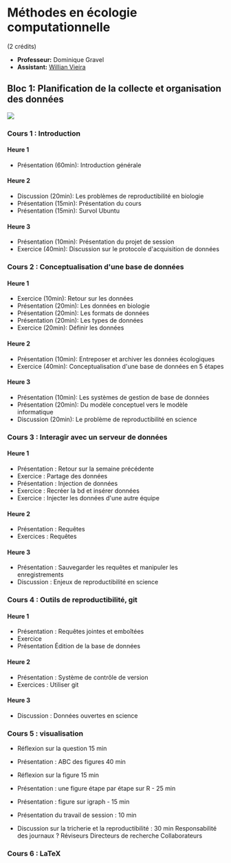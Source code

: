 # Méthodes en écologie computationnelle
(2 crédits)

- **Professeur:** Dominique Gravel
- **Assistant:** [Willian Vieira](https://github.com/willvieira)

## Bloc 1: Planification de la collecte et organisation des données

[![](https://img.shields.io/badge/html-Pr%C3%A9sentation-blue)](https://econumuds.github.io/BIO500/bloc1/)

### Cours 1 : Introduction

#### Heure 1
- Présentation 	(60min): 	Introduction générale

#### Heure 2
- Discussion    (20min):    Les problèmes de reproductibilité en biologie
- Présentation 	(15min): 	Présentation du cours
- Présentation  (15min):    Survol Ubuntu

#### Heure 3 
- Présentation 	(10min): 	Présentation du projet de session
- Exercice 		(40min): 	Discussion sur le protocole d'acquisition de données

### Cours 2 : Conceptualisation d'une base de données

#### Heure 1
- Exercice 		(10min): 	Retour sur les données 
- Présentation 	(20min):	Les données en biologie
- Présentation 	(20min):	Les formats de données
- Présentation 	(20min):	Les types de données
- Exercice 		(20min):	Définir les données 	

#### Heure 2
- Présentation 	(10min): 	Entreposer et archiver les données écologiques
- Exercice 		(40min): 	Conceptualisation d'une base de données en 5 étapes

#### Heure 3 
- Présentation 	(10min): 	Les systèmes de gestion de base de données 
- Présentation 	(20min): 	Du modèle conceptuel vers le modèle informatique 
- Discussion 	(20min): 	Le problème de reproductibilité en science

### Cours 3  : Interagir avec un serveur de données

#### Heure 1
- Présentation          :  Retour sur la semaine précédente
- Exercice              :  Partage des données
- Présentation          :  Injection de données
- Exercice              :  Recréer la bd et insérer données
- Exercice              :  Injecter les données d'une autre équipe

#### Heure 2
- Présentation          :  Requêtes
- Exercices             :  Requêtes

#### Heure 3
- Présentation          :  Sauvegarder les requêtes et manipuler les enregistrements
- Discussion :    Enjeux de reproductibilité en science

### Cours 4  : Outils de reproductibilité, git

#### Heure 1
- Présentation :        Requêtes jointes et emboîtées
- Exercice  
- Présentation          Édition de la base de données

#### Heure 2
- Présentation :        Système de contrôle de version 
- Exercices :           Utiliser git

#### Heure 3 
- Discussion :          Données ouvertes en science 


### Cours 5  : visualisation


- Réflexion sur la question 15 min

- Présentation : ABC des figures 40 min 

- Réflexion sur la figure 15 min

- Présentation : une figure étape par étape sur R - 25 min 

- Présentation : figure sur igraph -  15 min

- Présentation du travail de session : 10 min

- Discussion sur la tricherie et la reproductibilité : 30 min
    Responsabilité des journaux ?
    Réviseurs
    Directeurs de recherche
    Collaborateurs

### Cours 6  : LaTeX





